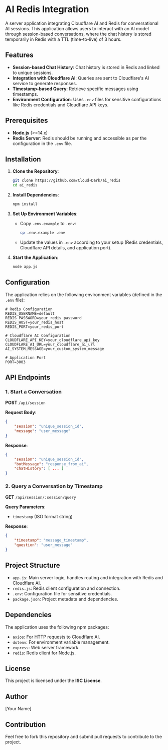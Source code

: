 # AI Redis Integration

A server application integrating Cloudflare AI and Redis for conversational AI sessions. This application allows users to interact with an AI model through session-based conversations, where the chat history is stored temporarily in Redis with a TTL (time-to-live) of 3 hours.

## Features

- **Session-based Chat History**: Chat history is stored in Redis and linked to unique sessions.
- **Integration with Cloudflare AI**: Queries are sent to Cloudflare's AI service to generate responses.
- **Timestamp-based Query**: Retrieve specific messages using timestamps.
- **Environment Configuration**: Uses `.env` files for sensitive configurations like Redis credentials and Cloudflare API keys.

## Prerequisites

- **Node.js** (>=14.x)
- **Redis Server**: Redis should be running and accessible as per the configuration in the `.env` file.

## Installation

1. **Clone the Repository**:
    ```bash
    git clone https://github.com/Cloud-Dark/ai_redis
    cd ai_redis
    ```

2. **Install Dependencies**:
    ```bash
    npm install
    ```

3. **Set Up Environment Variables**:
    - Copy `.env.example` to `.env`:
      ```bash
      cp .env.example .env
      ```
    - Update the values in `.env` according to your setup (Redis credentials, Cloudflare API details, and application port).

4. **Start the Application**:
    ```bash
    node app.js
    ```

## Configuration

The application relies on the following environment variables (defined in the `.env` file):

```env
# Redis Configuration
REDIS_USERNAME=default
REDIS_PASSWORD=your_redis_password
REDIS_HOST=your_redis_host
REDIS_PORT=your_redis_port

# Cloudflare AI Configuration
CLOUDFLARE_API_KEY=your_cloudflare_api_key
CLOUDFLARE_AI_URL=your_cloudflare_ai_url
AI_SYSTEM_MESSAGE=your_custom_system_message

# Application Port
PORT=3003
```

## API Endpoints

### 1. **Start a Conversation**
   **POST** `/api/session`

   **Request Body**:
   ```json
   {
       "session": "unique_session_id",
       "message": "user_message"
   }
   ```

   **Response**:
   ```json
   {
       "session": "unique_session_id",
       "botMessage": "response_from_ai",
       "chatHistory": [ ... ]
   }
   ```

### 2. **Query a Conversation by Timestamp**
   **GET** `/api/session/:session/query`

   **Query Parameters**:
   - `timestamp` (ISO format string)

   **Response**:
   ```json
   {
       "timestamp": "message_timestamp",
       "question": "user_message"
   }
   ```

## Project Structure

- `app.js`: Main server logic, handles routing and integration with Redis and Cloudflare AI.
- `redis.js`: Redis client configuration and connection.
- `.env`: Configuration file for sensitive credentials.
- `package.json`: Project metadata and dependencies.

## Dependencies

The application uses the following npm packages:

- `axios`: For HTTP requests to Cloudflare AI.
- `dotenv`: For environment variable management.
- `express`: Web server framework.
- `redis`: Redis client for Node.js.

## License

This project is licensed under the **ISC License**.

## Author

[Your Name]

## Contribution

Feel free to fork this repository and submit pull requests to contribute to the project.
